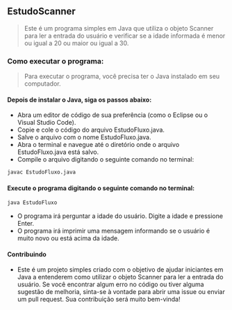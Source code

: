 ## EstudoScanner

> Este é um programa simples em Java que utiliza o objeto Scanner para ler a entrada do usuário e verificar se a idade informada é menor ou igual a 20 ou maior ou igual a 30.

### Como executar o programa:
> Para executar o programa, você precisa ter o Java instalado em seu computador.

#### Depois de instalar o Java, siga os passos abaixo:

- Abra um editor de código de sua preferência (como o Eclipse ou o Visual Studio Code).
- Copie e cole o código do arquivo EstudoFluxo.java.
- Salve o arquivo com o nome EstudoFluxo.java.
- Abra o terminal e navegue até o diretório onde o arquivo EstudoFluxo.java está salvo.
- Compile o arquivo digitando o seguinte comando no terminal:


```sh
javac EstudoFluxo.java
```

#### Execute o programa digitando o seguinte comando no terminal:

```sh
java EstudoFluxo
```

- O programa irá perguntar a idade do usuário. Digite a idade e pressione Enter.
- O programa irá imprimir uma mensagem informando se o usuário é muito novo ou está acima da idade.

#### Contribuindo

- Este é um projeto simples criado com o objetivo de ajudar iniciantes em Java a entenderem como utilizar o objeto Scanner para ler a entrada do usuário. Se você encontrar algum erro no código ou tiver alguma sugestão de melhoria, sinta-se à vontade para abrir uma issue ou enviar um pull request. Sua contribuição será muito bem-vinda!

